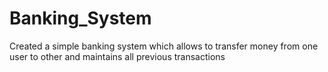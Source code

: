 # Banking_System
Created a simple banking system which allows to transfer money from one user to other and maintains all previous transactions
